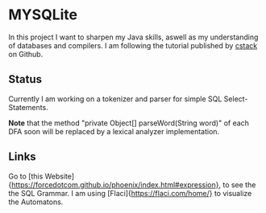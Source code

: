 # MYSQLite

In this project I want to sharpen my Java skills, aswell as my understanding of databases and compilers.
I am following the tutorial published by [cstack](https://github.com/cstack/db_tutorial) on Github.

## Status
Currently I am working on a tokenizer and parser for simple SQL Select-Statements. 

**Note** that the method "private Object[] parseWord(String word)" of each DFA soon will be replaced by a lexical analyzer implementation.

## Links
Go to [this Website]{https://forcedotcom.github.io/phoenix/index.html#expression}, to see the the SQL Grammar.
I am using [Flaci]{https://flaci.com/home/} to visualize the Automatons.

